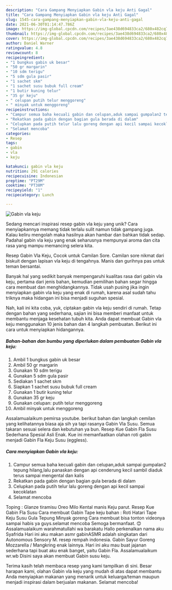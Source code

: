 ```yaml
---
description: "Cara Gampang Menyiapkan Gabin vla keju Anti Gagal"
title: "Cara Gampang Menyiapkan Gabin vla keju Anti Gagal"
slug: 1545-cara-gampang-menyiapkan-gabin-vla-keju-anti-gagal
date: 2021-06-30T01:14:47.786Z
image: https://img-global.cpcdn.com/recipes/3ae438d694833ca2/680x482cq70/gabin-vla-keju-foto-resep-utama.jpg
thumbnail: https://img-global.cpcdn.com/recipes/3ae438d694833ca2/680x482cq70/gabin-vla-keju-foto-resep-utama.jpg
cover: https://img-global.cpcdn.com/recipes/3ae438d694833ca2/680x482cq70/gabin-vla-keju-foto-resep-utama.jpg
author: Daniel Warner
ratingvalue: 4.8
reviewcount: 8
recipeingredient:
- "1 bungkus gabin uk besar"
- "50 gr margarin"
- "10 sdm terigu"
- "5 sdm gula pasir"
- "1 sachet skm"
- "1 sachet susu bubuk full cream"
- "1 butir kuning telur"
- "35 gr keju"
- " celupan putih telur menggoreng"
- " minyak untuk menggoreng"
recipeinstructions:
- "Campur semua baha kecuali gabin dan celupan,aduk sampai gumpalan2 tepung hilang,lalu panaskan dengan api cenderung kecil sambil diaduk terus sampai mengental dan kalis"
- "Rekatkan pada gabin dengan bagian gula berada di dalam"
- "Celupkan pada putih telur lalu goreng dengan api kecil sampai kecoklatan"
- "Selamat mencoba"
categories:
- Resep
tags:
- gabin
- vla
- keju

katakunci: gabin vla keju 
nutrition: 291 calories
recipecuisine: Indonesian
preptime: "PT29M"
cooktime: "PT38M"
recipeyield: "1"
recipecategory: Lunch

---
```



![Gabin vla keju](https://img-global.cpcdn.com/recipes/3ae438d694833ca2/680x482cq70/gabin-vla-keju-foto-resep-utama.jpg)

Sedang mencari inspirasi resep gabin vla keju yang unik? Cara menyiapkannya memang tidak terlalu sulit namun tidak gampang juga. Kalau keliru mengolah maka hasilnya akan hambar dan bahkan tidak sedap. Padahal gabin vla keju yang enak seharusnya mempunyai aroma dan cita rasa yang mampu memancing selera kita.

Resep Gabin Vla Keju, Cocok untuk Camilan Sore. Camilan sore nikmat dari biskuit dengan lapisan vla keju di tengahnya. Manis dan gurihnya pas untuk teman bersantai.

Banyak hal yang sedikit banyak mempengaruhi kualitas rasa dari gabin vla keju, pertama dari jenis bahan, kemudian pemilihan bahan segar hingga cara membuat dan menghidangkannya. Tidak usah pusing jika ingin menyiapkan gabin vla keju yang enak di rumah, karena asal sudah tahu triknya maka hidangan ini bisa menjadi suguhan spesial.


Nah, kali ini kita coba, yuk, ciptakan gabin vla keju sendiri di rumah. Tetap dengan bahan yang sederhana, sajian ini bisa memberi manfaat untuk membantu menjaga kesehatan tubuh kita. Anda dapat membuat Gabin vla keju menggunakan 10 jenis bahan dan 4 langkah pembuatan. Berikut ini cara untuk menyiapkan hidangannya.

<!--inarticleads1-->

##### Bahan-bahan dan bumbu yang diperlukan dalam pembuatan Gabin vla keju:

1. Ambil 1 bungkus gabin uk besar
1. Ambil 50 gr margarin
1. Gunakan 10 sdm terigu
1. Gunakan 5 sdm gula pasir
1. Sediakan 1 sachet skm
1. Siapkan 1 sachet susu bubuk full cream
1. Gunakan 1 butir kuning telur
1. Gunakan 35 gr keju
1. Gunakan  celupan: putih telur menggoreng
1. Ambil  minyak untuk menggoreng


Assalamualaikum pemirsa youtube. berikut bahan dan langkah cemilan yang kelihatannya biasa aja sih ya tapi rasanya Gabin Vla Susu. Semua takaran sesuai selera dan kebutuhan ya bun. Resep Kue Gabin Fla Susu Sederhana Spesial Asli Enak. Kue ini memanfaatkan olahan roti gabin menjadi Gabin Fla Keju Susu (eggless). 

<!--inarticleads2-->

##### Cara menyiapkan Gabin vla keju:

1. Campur semua baha kecuali gabin dan celupan,aduk sampai gumpalan2 tepung hilang,lalu panaskan dengan api cenderung kecil sambil diaduk terus sampai mengental dan kalis
1. Rekatkan pada gabin dengan bagian gula berada di dalam
1. Celupkan pada putih telur lalu goreng dengan api kecil sampai kecoklatan
1. Selamat mencoba


Toping : Glanze tiramisu Oreo Milo Kental manis Keju parut. Resep Kue Gabin Fla Susu Cara membuat Gabin Tape keju bahan : Roti Hatari Tape Keju Susu Gula Tepung Minyak goreng Cara membuat bisa tonton videonya sampai habis ya guys.selamat mencoba Semoga bermanfaat. 😊Assalamualaikum warahmatullahi wa barakatu Hallo perkenalkan nama aku Syafrida Hari ini aku makan asmr gabinASMR adalah singkatan dari Autonomous Sensory M. resep rempah indonesia. Gabin Sayur Goreng Mozzarella / Mangkring enak lainnya. Hari ini aku mau buat jajanan sederhana tapi buat aku enak banget, yaitu Gabin Fla. Assalamualaikum wr.wb Disini saya akan membuat Gabin susu keju. 

Terima kasih telah membaca resep yang kami tampilkan di sini. Besar harapan kami, olahan Gabin vla keju yang mudah di atas dapat membantu Anda menyiapkan makanan yang menarik untuk keluarga/teman maupun menjadi inspirasi dalam berjualan makanan. Selamat mencoba!
